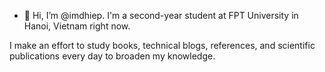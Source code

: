 - 👋 Hi, I’m @imdhiep. I'm a second-year student at FPT University in Hanoi, Vietnam right now.

I make an effort to study books, technical blogs, references, and scientific publications every day to broaden my knowledge. 
